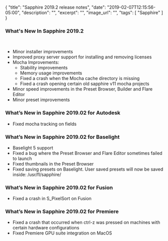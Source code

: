 {
  "title": "Sapphire 2019.2 release notes",
  "date": "2019-02-07T12:15:56-05:00",
  "description": "",
  "excerpt": "",
  "image_url": "",
  "tags": [
    "Sapphire"
  ]
}

### What's New In Sapphire 2019.2
<br>

* Minor installer improvements
* Improved proxy server support for installing and removing licenses
* Mocha Improvements:
    + Stability improvements
    + Memory usage improvements
    + Fixed a crash when the Mocha cache directory is missing
    + Fixed a crash opening certain old sapphire v11 mocha projects
* Minor speed improvements in the Preset Browser, Builder and Flare Editor
* Minor preset improvements

### What’s New in Sapphire 2019.02 for Autodesk
* Fixed mocha tracking on fields

### What’s New in Sapphire 2019.02 for Baselight

* Baselight 5 support
* Fixed a bug where the Preset Browser and Flare Editor sometimes failed to launch
* Fixed thumbnails in the Preset Browser
* Fixed saving presets on Baselight.  User saved presets will now be saved inside: /usr/fl/sapphire/

### What’s New in Sapphire 2019.02 for Fusion

* Fixed a crash in S_PixelSort on Fusion

### What’s New in Sapphire 2019.02 for Premiere

* Fixed a crash that occurred when ctrl-z was pressed on machines with certain hardware configurations
* Fixed Premiere GPU suite integration on MacOS
